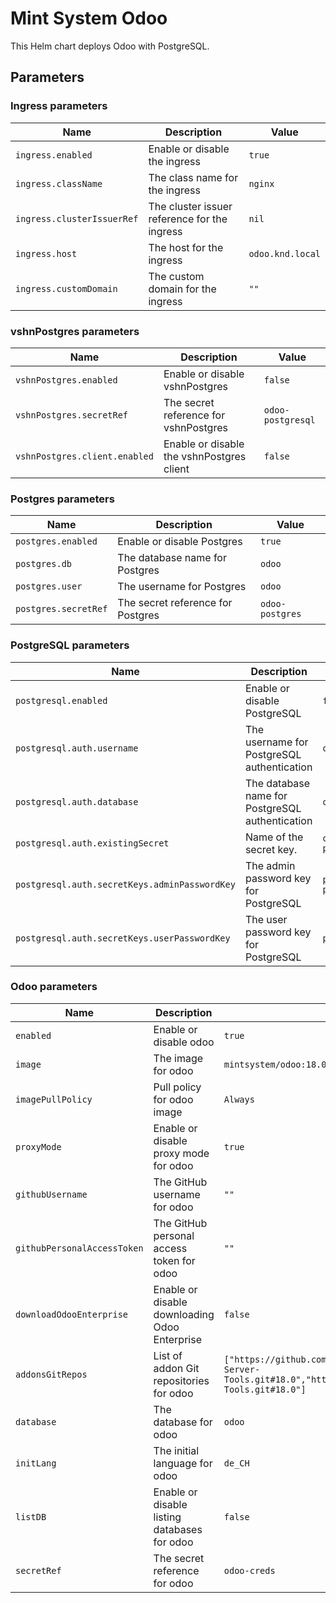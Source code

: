 # Mint System Odoo

This Helm chart deploys Odoo with PostgreSQL.

## Parameters

### Ingress parameters

| Name                       | Description                                  | Value            |
| -------------------------- | -------------------------------------------- | ---------------- |
| `ingress.enabled`          | Enable or disable the ingress                | `true`           |
| `ingress.className`        | The class name for the ingress               | `nginx`          |
| `ingress.clusterIssuerRef` | The cluster issuer reference for the ingress | `nil`            |
| `ingress.host`             | The host for the ingress                     | `odoo.knd.local` |
| `ingress.customDomain`     | The custom domain for the ingress            | `""`             |

### vshnPostgres parameters

| Name                          | Description                               | Value             |
| ----------------------------- | ----------------------------------------- | ----------------- |
| `vshnPostgres.enabled`        | Enable or disable vshnPostgres            | `false`           |
| `vshnPostgres.secretRef`      | The secret reference for vshnPostgres     | `odoo-postgresql` |
| `vshnPostgres.client.enabled` | Enable or disable the vshnPostgres client | `false`           |

### Postgres parameters

| Name                 | Description                       | Value           |
| -------------------- | --------------------------------- | --------------- |
| `postgres.enabled`   | Enable or disable Postgres        | `true`          |
| `postgres.db`        | The database name for Postgres    | `odoo`          |
| `postgres.user`      | The username for Postgres         | `odoo`          |
| `postgres.secretRef` | The secret reference for Postgres | `odoo-postgres` |

### PostgreSQL parameters

| Name                                          | Description                                     | Value               |
| --------------------------------------------- | ----------------------------------------------- | ------------------- |
| `postgresql.enabled`                          | Enable or disable PostgreSQL                    | `false`             |
| `postgresql.auth.username`                    | The username for PostgreSQL authentication      | `odoo`              |
| `postgresql.auth.database`                    | The database name for PostgreSQL authentication | `odoo`              |
| `postgresql.auth.existingSecret`              | Name of the secret key.                         | `odoo-postgresql`   |
| `postgresql.auth.secretKeys.adminPasswordKey` | The admin password key for PostgreSQL           | `postgres-password` |
| `postgresql.auth.secretKeys.userPasswordKey`  | The user password key for PostgreSQL            | `password`          |

### Odoo parameters

| Name                        | Description                                   | Value                                                                                                               |
| --------------------------- | --------------------------------------------- | ------------------------------------------------------------------------------------------------------------------- |
| `enabled`                   | Enable or disable odoo                        | `true`                                                                                                              |
| `image`                     | The image for odoo                            | `mintsystem/odoo:18.0.20250725`                                                                                     |
| `imagePullPolicy`           | Pull policy for odoo image                    | `Always`                                                                                                            |
| `proxyMode`                 | Enable or disable proxy mode for odoo         | `true`                                                                                                              |
| `githubUsername`            | The GitHub username for odoo                  | `""`                                                                                                                |
| `githubPersonalAccessToken` | The GitHub personal access token for odoo     | `""`                                                                                                                |
| `downloadOdooEnterprise`    | Enable or disable downloading Odoo Enterprise | `false`                                                                                                             |
| `addonsGitRepos`            | List of addon Git repositories for odoo       | `["https://github.com/Mint-System/Odoo-Apps-Server-Tools.git#18.0","https://github.com/OCA/Server-Tools.git#18.0"]` |
| `database`                  | The database for odoo                         | `odoo`                                                                                                              |
| `initLang`                  | The initial language for odoo                 | `de_CH`                                                                                                             |
| `listDB`                    | Enable or disable listing databases for odoo  | `false`                                                                                                             |
| `secretRef`                 | The secret reference for odoo                 | `odoo-creds`                                                                                                        |
